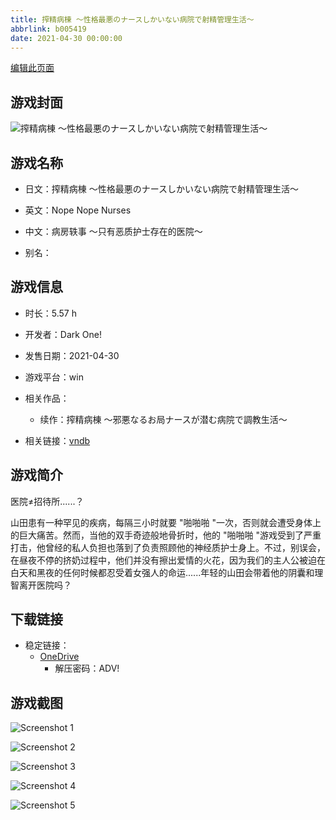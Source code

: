 ```yaml
---
title: 搾精病棟 ～性格最悪のナースしかいない病院で射精管理生活～
abbrlink: b005419
date: 2021-04-30 00:00:00
---
```

[编辑此页面](https://github.com/ACG-3/ADV3-source/blob/main/source/_posts/games/%E6%90%BE%E7%B2%BE%E7%97%85%E6%A3%9F%20%EF%BD%9E%E6%80%A7%E6%A0%BC%E6%9C%80%E6%82%AA%E3%81%AE%E3%83%8A%E3%83%BC%E3%82%B9%E3%81%97%E3%81%8B%E3%81%84%E3%81%AA%E3%81%84%E7%97%85%E9%99%A2%E3%81%A7%E5%B0%84%E7%B2%BE%E7%AE%A1%E7%90%86%E7%94%9F%E6%B4%BB%EF%BD%9E.md)

## 游戏封面

![搾精病棟 ～性格最悪のナースしかいない病院で射精管理生活～](https://pan.timero.xyz/onedrive/img_lib_001/%E6%90%BE%E7%B2%BE%E7%97%85%E6%A3%9F%20%EF%BD%9E%E6%80%A7%E6%A0%BC%E6%9C%80%E6%82%AA%E3%81%AE%E3%83%8A%E3%83%BC%E3%82%B9%E3%81%97%E3%81%8B%E3%81%84%E3%81%AA%E3%81%84%E7%97%85%E9%99%A2%E3%81%A7%E5%B0%84%E7%B2%BE%E7%AE%A1%E7%90%86%E7%94%9F%E6%B4%BB%EF%BD%9E_cover.avif)


## 游戏名称

- 日文：搾精病棟 ～性格最悪のナースしかいない病院で射精管理生活～
- 英文：Nope Nope Nurses
- 中文：病房轶事 ～只有恶质护士存在的医院～

- 别名：


## 游戏信息

- 时长：5.57 h
- 开发者：Dark One!
- 发售日期：2021-04-30
- 游戏平台：win
- 相关作品：
   - 续作：搾精病棟 ～邪悪なるお局ナースが潜む病院で調教生活～

- 相关链接：[vndb](https://vndb.org/v30235)


## 游戏简介

医院≠招待所......？

山田患有一种罕见的疾病，每隔三小时就要 "啪啪啪 "一次，否则就会遭受身体上的巨大痛苦。然而，当他的双手奇迹般地骨折时，他的 "啪啪啪 "游戏受到了严重打击，他曾经的私人负担也落到了负责照顾他的神经质护士身上。不过，别误会，在昼夜不停的挤奶过程中，他们并没有擦出爱情的火花，因为我们的主人公被迫在白天和黑夜的任何时候都忍受着女强人的命运......年轻的山田会带着他的阴囊和理智离开医院吗？




## 下载链接

- 稳定链接：
    - [OneDrive](https://pan.timero.xyz/onedrive/adv_lib_001/%E6%90%BE%E7%B2%BE%E7%97%85%E6%A3%9F%20%EF%BD%9E%E6%80%A7%E6%A0%BC%E6%9C%80%E6%82%AA%E3%81%AE%E3%83%8A%E3%83%BC%E3%82%B9%E3%81%97%E3%81%8B%E3%81%84%E3%81%AA%E3%81%84%E7%97%85%E9%99%A2%E3%81%A7%E5%B0%84%E7%B2%BE%E7%AE%A1%E7%90%86%E7%94%9F%E6%B4%BB%EF%BD%9E)
        - 解压密码：ADV!



## 游戏截图


![Screenshot 1](https://pan.timero.xyz/onedrive/img_lib_001/%E6%90%BE%E7%B2%BE%E7%97%85%E6%A3%9F%20%EF%BD%9E%E6%80%A7%E6%A0%BC%E6%9C%80%E6%82%AA%E3%81%AE%E3%83%8A%E3%83%BC%E3%82%B9%E3%81%97%E3%81%8B%E3%81%84%E3%81%AA%E3%81%84%E7%97%85%E9%99%A2%E3%81%A7%E5%B0%84%E7%B2%BE%E7%AE%A1%E7%90%86%E7%94%9F%E6%B4%BB%EF%BD%9E_Screenshot_1.avif)

![Screenshot 2](https://pan.timero.xyz/onedrive/img_lib_001/%E6%90%BE%E7%B2%BE%E7%97%85%E6%A3%9F%20%EF%BD%9E%E6%80%A7%E6%A0%BC%E6%9C%80%E6%82%AA%E3%81%AE%E3%83%8A%E3%83%BC%E3%82%B9%E3%81%97%E3%81%8B%E3%81%84%E3%81%AA%E3%81%84%E7%97%85%E9%99%A2%E3%81%A7%E5%B0%84%E7%B2%BE%E7%AE%A1%E7%90%86%E7%94%9F%E6%B4%BB%EF%BD%9E_Screenshot_2.avif)

![Screenshot 3](https://pan.timero.xyz/onedrive/img_lib_001/%E6%90%BE%E7%B2%BE%E7%97%85%E6%A3%9F%20%EF%BD%9E%E6%80%A7%E6%A0%BC%E6%9C%80%E6%82%AA%E3%81%AE%E3%83%8A%E3%83%BC%E3%82%B9%E3%81%97%E3%81%8B%E3%81%84%E3%81%AA%E3%81%84%E7%97%85%E9%99%A2%E3%81%A7%E5%B0%84%E7%B2%BE%E7%AE%A1%E7%90%86%E7%94%9F%E6%B4%BB%EF%BD%9E_Screenshot_3.avif)

![Screenshot 4](https://pan.timero.xyz/onedrive/img_lib_001/%E6%90%BE%E7%B2%BE%E7%97%85%E6%A3%9F%20%EF%BD%9E%E6%80%A7%E6%A0%BC%E6%9C%80%E6%82%AA%E3%81%AE%E3%83%8A%E3%83%BC%E3%82%B9%E3%81%97%E3%81%8B%E3%81%84%E3%81%AA%E3%81%84%E7%97%85%E9%99%A2%E3%81%A7%E5%B0%84%E7%B2%BE%E7%AE%A1%E7%90%86%E7%94%9F%E6%B4%BB%EF%BD%9E_Screenshot_4.avif)

![Screenshot 5](https://pan.timero.xyz/onedrive/img_lib_001/%E6%90%BE%E7%B2%BE%E7%97%85%E6%A3%9F%20%EF%BD%9E%E6%80%A7%E6%A0%BC%E6%9C%80%E6%82%AA%E3%81%AE%E3%83%8A%E3%83%BC%E3%82%B9%E3%81%97%E3%81%8B%E3%81%84%E3%81%AA%E3%81%84%E7%97%85%E9%99%A2%E3%81%A7%E5%B0%84%E7%B2%BE%E7%AE%A1%E7%90%86%E7%94%9F%E6%B4%BB%EF%BD%9E_Screenshot_5.avif)

